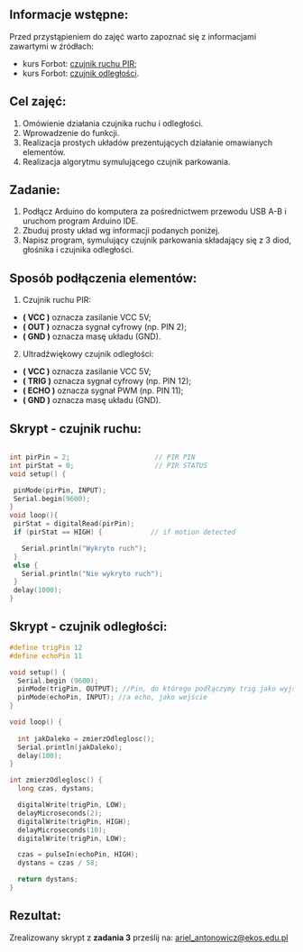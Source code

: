 ## Informacje wstępne:

Przed przystąpieniem do zajęć warto zapoznać się z informacjami zawartymi w źródłach:
- kurs Forbot: [czujnik ruchu PIR](https://forbot.pl/blog/kurs-arduino-ii-przerwania-kontaktron-czujnik-pir-id16792);
- kurs Forbot: [czujnik odległości](https://forbot.pl/blog/kurs-arduino-czujnik-odleglosci-hc-sr04-funkcje-id4290).

## Cel zajęć:
1. Omówienie działania czujnika ruchu i odległości.
2. Wprowadzenie do funkcji.
3. Realizacja prostych układów prezentujących działanie omawianych elementów.
4. Realizacja algorytmu symulującego czujnik parkowania.

## Zadanie:
1. Podłącz Arduino do komputera za pośrednictwem przewodu USB A-B i uruchom program Arduino IDE.
2. Zbuduj prosty układ wg informacji podanych poniżej.
3. Napisz program, symulujący czujnik parkowania składający się z 3 diod, głośnika i czujnika odległości.

## Sposób podłączenia elementów:
1. Czujnik ruchu PIR:
  - **( VCC )** oznacza zasilanie VCC 5V;
  - **( OUT )** oznacza sygnał cyfrowy (np. PIN 2);
  - **( GND )** oznacza masę układu (GND).

2. Ultradźwiękowy czujnik odległości:
  - **( VCC )** oznacza zasilanie VCC 5V;
  - **( TRIG )** oznacza sygnał cyfrowy (np. PIN 12);
  - **( ECHO )** oznacza sygnał PWM (np. PIN 11);
  - **( GND )** oznacza masę układu (GND).

## Skrypt - czujnik ruchu:

```c++

int pirPin = 2;                     // PIR PIN
int pirStat = 0;                    // PIR STATUS
void setup() {

 pinMode(pirPin, INPUT);     
 Serial.begin(9600);
}
void loop(){
 pirStat = digitalRead(pirPin); 
 if (pirStat == HIGH) {            // if motion detected

   Serial.println("Wykryto ruch");
 } 
 else {
   Serial.println("Nie wykryto ruch");
 }
 delay(1000);
} 
```

## Skrypt - czujnik odległości:

```c++
#define trigPin 12
#define echoPin 11

void setup() {
  Serial.begin (9600);
  pinMode(trigPin, OUTPUT); //Pin, do którego podłączymy trig jako wyjście
  pinMode(echoPin, INPUT); //a echo, jako wejście
}

void loop() {  
  
  int jakDaleko = zmierzOdleglosc();
  Serial.println(jakDaleko);
  delay(100);
} 

int zmierzOdleglosc() {
  long czas, dystans;

  digitalWrite(trigPin, LOW);
  delayMicroseconds(2);
  digitalWrite(trigPin, HIGH);
  delayMicroseconds(10);
  digitalWrite(trigPin, LOW);

  czas = pulseIn(echoPin, HIGH);
  dystans = czas / 58;

  return dystans;
}

```


## Rezultat:
Zrealizowany skrypt z **zadania 3** prześlij na: ariel_antonowicz@ekos.edu.pl

